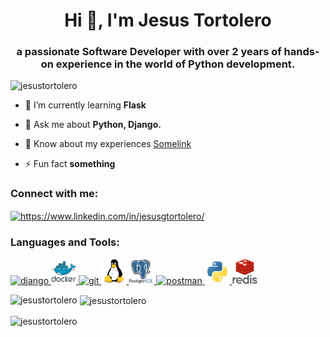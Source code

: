 <h1 align="center">Hi 👋, I'm Jesus Tortolero</h1>
<h3 align="center">a passionate Software Developer with over 2 years of hands-on experience in the world of Python development.</h3>

<p align="left"> <img src="https://komarev.com/ghpvc/?username=jesustortolero&label=Profile%20views&color=0e75b6&style=flat" alt="jesustortolero" /> </p>

- 🌱 I’m currently learning **Flask**

- 💬 Ask me about **Python, Django.**

- 📄 Know about my experiences [Somelink](Somelink)

- ⚡ Fun fact **something**

<h3 align="left">Connect with me:</h3>
<p align="left">
<a href="https://linkedin.com/in/jesusgtortolero/" target="blank"><img align="center" src="https://raw.githubusercontent.com/rahuldkjain/github-profile-readme-generator/master/src/images/icons/Social/linked-in-alt.svg" alt="https://www.linkedin.com/in/jesusgtortolero/" height="30" width="40" /></a>
</p>

<h3 align="left">Languages and Tools:</h3>
<p align="left"> <a href="https://www.djangoproject.com/" target="_blank" rel="noreferrer"> <img src="https://cdn.worldvectorlogo.com/logos/django.svg" alt="django" width="40" height="40"/> </a> <a href="https://www.docker.com/" target="_blank" rel="noreferrer"> <img src="https://raw.githubusercontent.com/devicons/devicon/master/icons/docker/docker-original-wordmark.svg" alt="docker" width="40" height="40"/> </a> <a href="https://git-scm.com/" target="_blank" rel="noreferrer"> <img src="https://www.vectorlogo.zone/logos/git-scm/git-scm-icon.svg" alt="git" width="40" height="40"/> </a> <a href="https://www.linux.org/" target="_blank" rel="noreferrer"> <img src="https://raw.githubusercontent.com/devicons/devicon/master/icons/linux/linux-original.svg" alt="linux" width="40" height="40"/> </a> <a href="https://www.postgresql.org" target="_blank" rel="noreferrer"> <img src="https://raw.githubusercontent.com/devicons/devicon/master/icons/postgresql/postgresql-original-wordmark.svg" alt="postgresql" width="40" height="40"/> </a> <a href="https://postman.com" target="_blank" rel="noreferrer"> <img src="https://www.vectorlogo.zone/logos/getpostman/getpostman-icon.svg" alt="postman" width="40" height="40"/> </a> <a href="https://www.python.org" target="_blank" rel="noreferrer"> <img src="https://raw.githubusercontent.com/devicons/devicon/master/icons/python/python-original.svg" alt="python" width="40" height="40"/> </a> <a href="https://redis.io" target="_blank" rel="noreferrer"> <img src="https://raw.githubusercontent.com/devicons/devicon/master/icons/redis/redis-original-wordmark.svg" alt="redis" width="40" height="40"/> </a> </p>

<p><img align="left" src="https://github-readme-stats.vercel.app/api/top-langs?username=jesustortolero&show_icons=true&locale=en&layout=compact" alt="jesustortolero" /></p>

<p>&nbsp;<img align="center" src="https://github-readme-stats.vercel.app/api?username=jesustortolero&show_icons=true&locale=en" alt="jesustortolero" /></p>

<p><img align="center" src="https://github-readme-streak-stats.herokuapp.com/?user=jesustortolero&" alt="jesustortolero" /></p>
